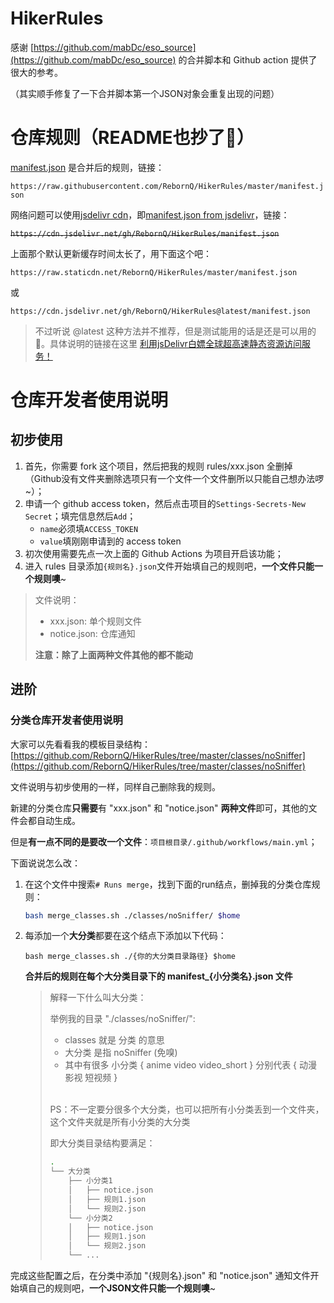 # HikerRules

感谢 [https://github.com/mabDc/eso_source](https://github.com/mabDc/eso_source) 的合并脚本和 Github action 提供了很大的参考。

（其实顺手修复了一下合并脚本第一个JSON对象会重复出现的问题）

# 仓库规则（README也抄了🙈️）
[manifest.json](https://raw.githubusercontent.com/RebornQ/HikerRules/master/manifest.json) 是合并后的规则，链接：

`https://raw.githubusercontent.com/RebornQ/HikerRules/master/manifest.json`

网络问题可以使用[jsdelivr cdn](https://www.jsdelivr.com/?docs=gh)，即[manifest.json from jsdelivr](https://cdn.jsdelivr.net/gh/RebornQ/HikerRules/manifest.json)，链接：

~~`https://cdn.jsdelivr.net/gh/RebornQ/HikerRules/manifest.json`~~

上面那个默认更新缓存时间太长了，用下面这个吧：

`https://raw.staticdn.net/RebornQ/HikerRules/master/manifest.json`

或

`https://cdn.jsdelivr.net/gh/RebornQ/HikerRules@latest/manifest.json`

> 不过听说 @latest 这种方法并不推荐，但是测试能用的话是还是可以用的🙈️。具体说明的链接在这里 [利用jsDelivr白嫖全球超高速静态资源访问服务！](https://www.bilibili.com/read/cv4297993/)

# 仓库开发者使用说明
## 初步使用
1. 首先，你需要 fork 这个项目，然后把我的规则 rules/xxx.json 全删掉（Github没有文件夹删除选项只有一个文件一个文件删所以只能自己想办法啰~）；
2. 申请一个 github access token，然后点击项目的`Settings-Secrets-New Secret`；填完信息然后`Add`；
    - `name`必须填`ACCESS_TOKEN`
    - `value`填刚刚申请到的 access token
3. 初次使用需要先点一次上面的 Github Actions 为项目开启该功能；
4. 进入 rules 目录添加`{规则名}.json`文件开始填自己的规则吧，**一个文件只能一个规则噢**~

> 文件说明：
> - xxx.json: 单个规则文件
> - notice.json: 仓库通知
>
> **注意：除了上面两种文件其他的都不能动**

## 进阶
### 分类仓库开发者使用说明
大家可以先看看我的模板目录结构：[https://github.com/RebornQ/HikerRules/tree/master/classes/noSniffer](https://github.com/RebornQ/HikerRules/tree/master/classes/noSniffer)

文件说明与初步使用的一样，同样自己删除我的规则。

新建的分类仓库**只需要**有 "xxx.json" 和 "notice.json" **两种文件**即可，其他的文件会都自动生成。

但是**有一点不同的是要改一个文件**：`项目根目录/.github/workflows/main.yml`；

下面说说怎么改：
1. 在这个文件中搜索`# Runs merge`，找到下面的run结点，删掉我的分类仓库规则：

   ```bash
   bash merge_classes.sh ./classes/noSniffer/ $home
   ```
2. 每添加一个**大分类**都要在这个结点下添加以下代码：

   ```shell
   bash merge_classes.sh ./{你的大分类目录路径} $home
   ```

   **合并后的规则在每个大分类目录下的 manifest_{小分类名}.json 文件**

   > 解释一下什么叫大分类：
   >
   > 举例我的目录 "./classes/noSniffer/":
   > - classes 就是 分类 的意思
   > - 大分类 是指 noSniffer (免嗅)
   > - 其中有很多 小分类 { anime video video_short } 分别代表 { 动漫 影视 短视频 }<br><br>
   >
   > PS：不一定要分很多个大分类，也可以把所有小分类丢到一个文件夹，这个文件夹就是所有小分类的大分类
   >
   > 即大分类目录结构要满足：
   > ```bash
   > .
   > └── 大分类
   >     ├── 小分类1
   >     │   ├── notice.json
   >     │   ├── 规则1.json
   >     │   └── 规则2.json
   >     └── 小分类2
   >     │   ├── notice.json
   >     │   ├── 规则1.json
   >     │   └── 规则2.json
   >     └── ...
   > ```

完成这些配置之后，在分类中添加 "{规则名}.json" 和 "notice.json" 通知文件开始填自己的规则吧，**一个JSON文件只能一个规则噢**~
